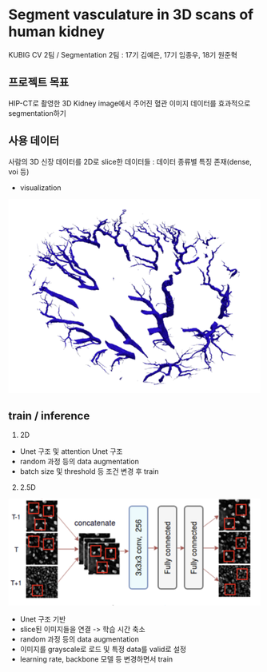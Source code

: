 # Segment vasculature in 3D scans of human kidney

KUBIG CV 2팀 / Segmentation 2팀 : 17기 김예은, 17기 임종우, 18기 원준혁

## 프로젝트 목표
HIP-CT로 촬영한 3D Kidney image에서 주어진 혈관 이미지 데이터를 효과적으로 segmentation하기

## 사용 데이터
사람의 3D 신장 데이터를 2D로 slice한 데이터들 : 데이터 종류별 특징 존재(dense, voi 등)

- visualization
  
![image](https://github.com/KU-BIG/KUBIG_2023_FALL/blob/main/3.%20%EC%9E%A5%EA%B8%B0%ED%94%84%EB%A1%9C%EC%A0%9D%ED%8A%B8/CV/2%ED%8C%80/Segmentation%202%ED%8C%80/Untitled%20(7).png)


## train / inference
1. 2D
- Unet 구조 및 attention Unet 구조
- random 과정 등의 data augmentation
- batch size 및 threshold 등 조건 변경 후 train





2. 2.5D

![image](https://github.com/KU-BIG/KUBIG_2023_FALL/blob/main/3.%20%EC%9E%A5%EA%B8%B0%ED%94%84%EB%A1%9C%EC%A0%9D%ED%8A%B8/CV/2%ED%8C%80/Segmentation%202%ED%8C%80/Untitled%20(9).png)
- Unet 구조 기반
- slice된 이미지들을 연결 -> 학습 시간 축소
- random 과정 등의 data augmentation
- 이미지를 grayscale로 로드 및 특정 data를 valid로 설정
- learning rate, backbone 모델 등 변경하면서 train
